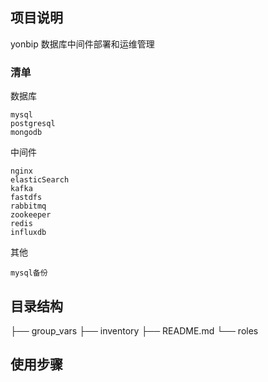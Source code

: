 ## 项目说明

yonbip 数据库中间件部署和运维管理



### 清单

数据库

    mysql
    postgresql
    mongodb
中间件

    nginx
    elasticSearch
    kafka
    fastdfs
    rabbitmq
    zookeeper
    redis
    influxdb
其他

    mysql备份


## 目录结构


├── group_vars
├── inventory
├── README.md
└── roles


## 使用步骤